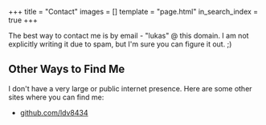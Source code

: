 +++
title = "Contact"
images = []
template = "page.html"
in_search_index = true
+++

The best way to contact me is by email - "lukas" @ this domain. I am not explicitly writing it due to spam, but I'm sure you can figure it out. ;)

## Other Ways to Find Me
I don't have a very large or public internet presence. Here are some other sites where you can find me:
- [github.com/ldv8434](github.com/ldv8434)
